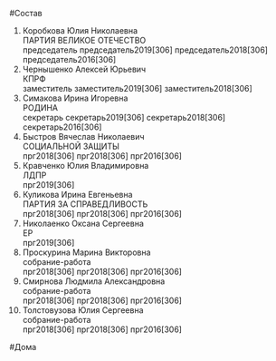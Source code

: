 #Состав  
1. Коробкова Юлия Николаевна  
    ПАРТИЯ ВЕЛИКОЕ ОТЕЧЕСТВО  
    председатель председатель2019[306] председатель2018[306] председатель2016[306]  
2. Чернышенко Алексей Юрьевич  
    КПРФ  
    заместитель заместитель2019[306] заместитель2018[306]  
3. Симакова Ирина Игоревна  
    РОДИНА  
    секретарь секретарь2019[306] секретарь2018[306] секретарь2016[306]  
4. Быстров Вячеслав Николаевич  
    СОЦИАЛЬНОЙ ЗАЩИТЫ  
    прг2018[306] прг2018[306] прг2016[306]  
5. Кравченко Юлия Владимировна  
    ЛДПР  
    прг2019[306]  
6. Куликова Ирина Евгеньевна  
    ПАРТИЯ ЗА СПРАВЕДЛИВОСТЬ  
    прг2018[306] прг2018[306] прг2016[306]  
7. Николаенко Оксана Сергеевна  
    ЕР  
    прг2019[306]  
8. Проскурина Марина Викторовна  
    собрание-работа  
    прг2018[306] прг2018[306] прг2016[306]  
9. Смирнова Людмила Александровна  
    собрание-работа  
    прг2018[306] прг2018[306] прг2016[306]  
10. Толстовузова Юлия Сергеевна  
    собрание-работа  
    прг2018[306] прг2018[306] прг2016[306]  

#Дома  
  

